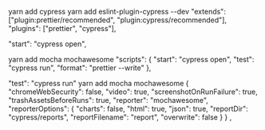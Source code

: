 yarn add cypress
yarn add eslint-plugin-cypress --dev
"extends": ["plugin:prettier/recommended", "plugin:cypress/recommended"],
"plugins": ["prettier", "cypress"],

"start": "cypress open",

yarn add mocha mochawesome
"scripts": {
"start": "cypress open",
"test": "cypress run",
"format": "prettier --write"
},

"test": "cypress run"
yarn add mocha mochawesome
{
    "chromeWebSecurity": false,
    "video": true,
    "screenshotOnRunFailure": true,
    "trashAssetsBeforeRuns": true,
    "reporter": "mochawesome",
    "reporterOptions": {
        "charts": false,
        "html": true,
        "json": true,
        "reportDir": "cypress/reports",
        "reportFilename": "report",
        "overwrite": false
    }
}
,